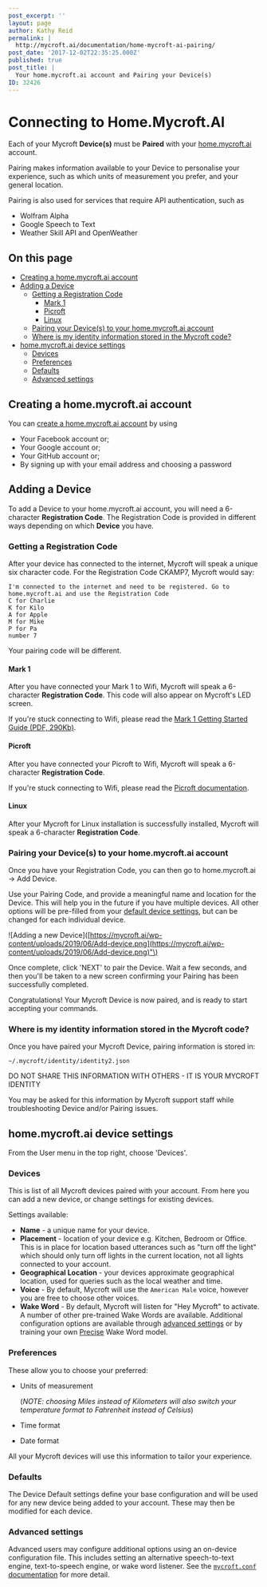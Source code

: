 ```yaml
---
post_excerpt: ''
layout: page
author: Kathy Reid
permalink: |
  http://mycroft.ai/documentation/home-mycroft-ai-pairing/
post_date: '2017-12-02T22:35:25.000Z'
published: true
post_title: |
  Your home.mycroft.ai account and Pairing your Device(s)
ID: 32426
---
```


# Connecting to Home.Mycroft.AI

Each of your Mycroft **Device\(s\)** must be **Paired** with your [home.mycroft.ai](https://home.mycroft.ai) account.

Pairing makes information available to your Device to personalise your experience, such as which units of measurement you prefer, and your general location.

Pairing is also used for services that require API authentication, such as

* Wolfram Alpha
* Google Speech to Text
* Weather Skill API and OpenWeather

## On this page

* [Creating a home.mycroft.ai account](home-mycroft-ai.md#creating-a-home-mycroft-ai-account)
* [Adding a Device](home-mycroft-ai.md#adding-a-device)
  * [Getting a Registration Code](home-mycroft-ai.md#getting-a-registration-code)
    * [Mark 1](home-mycroft-ai.md#mark-1)
    * [Picroft](home-mycroft-ai.md#picroft)
    * [Linux](home-mycroft-ai.md#linux)
  * [Pairing your Device\(s\) to your home.mycroft.ai account](home-mycroft-ai.md#pairing-your-devices-to-your-homemycroftai-account)
  * [Where is my identity information stored in the Mycroft code?](home-mycroft-ai.md#where-is-my-identity-information-stored-in-the-mycroft-code)
* [home.mycroft.ai device settings](home-mycroft-ai.md#home-mycroft-ai-device-settings)
  * [Devices](home-mycroft-ai.md#devices)
  * [Preferences](home-mycroft-ai.md#preferences)
  * [Defaults](home-mycroft-ai.md#defaults)
  * [Advanced settings](home-mycroft-ai.md#advanced-settings)

## Creating a home.mycroft.ai account

You can [create a home.mycroft.ai account](https://home.mycroft.ai/#/signup) by using

* Your Facebook account or;
* Your Google account or;
* Your GitHub account or;
* By signing up with your email address and choosing a password

## Adding a Device

To add a Device to your home.mycroft.ai account, you will need a 6-character **Registration Code**. The Registration Code is provided in different ways depending on which **Device** you have.

### Getting a Registration Code

After your device has connected to the internet, Mycroft will speak a unique six character code. For the Registration Code CKAMP7, Mycroft would say:

```text
I'm connected to the internet and need to be registered. Go to home.mycroft.ai and use the Registration Code
C for Charlie
K for Kilo
A for Apple
M for Mike
P for Pa
number 7
```

Your pairing code will be different.

#### Mark 1

After you have connected your Mark 1 to Wifi, Mycroft will speak a 6-character **Registration Code**. This code will also appear on Mycroft's LED screen.

If you're stuck connecting to Wifi, please read the [Mark 1 Getting Started Guide \(PDF, 290Kb\)](https://mycroft.ai/wp-content/uploads/2017/06/Mark_1_User_Guide.pdf).

#### Picroft

After you have connected your Picroft to Wifi, Mycroft will speak a 6-character **Registration Code**.

If you're stuck connecting to Wifi, please read the [Picroft documentation](http://mycroft.ai/documentation/picroft/).

#### Linux

After your Mycroft for Linux installation is successfully installed, Mycroft will speak a 6-character **Registration Code**.

### Pairing your Device\(s\) to your home.mycroft.ai account

Once you have your Registration Code, you can then go to home.mycroft.ai -&gt; Add Device.

Use your Pairing Code, and provide a meaningful name and location for the Device. This will help you in the future if you have multiple devices. All other options will be pre-filled from your [default device settings](home-mycroft-ai.md#defaults), but can be changed for each individual device.

!\[Adding a new Device\]\([https://mycroft.ai/wp-content/uploads/2019/06/Add-device.png](https://mycroft.ai/wp-content/uploads/2019/06/Add-device.png)"\)

Once complete, click 'NEXT' to pair the Device. Wait a few seconds, and then you'll be taken to a new screen confirming your Pairing has been successfully completed.

Congratulations! Your Mycroft Device is now paired, and is ready to start accepting your commands.

### Where is my identity information stored in the Mycroft code?

Once you have paired your Mycroft Device, pairing information is stored in:

`~/.mycroft/identity/identity2.json`

DO NOT SHARE THIS INFORMATION WITH OTHERS - IT IS YOUR MYCROFT IDENTITY

You may be asked for this information by Mycroft support staff while troubleshooting Device and/or Pairing issues.

## home.mycroft.ai device settings

From the User menu in the top right, choose 'Devices'.

### Devices

This is list of all Mycroft devices paired with your account. From here you can add a new device, or change settings for existing devices.

Settings available:

* **Name** - a unique name for your device.
* **Placement** - location of your device e.g. Kitchen, Bedroom or Office. This is in place for location based utterances such as "turn off the light" which should only turn off lights in the current location, not all lights connected to your account.
* **Geographical Location** - your devices approximate geographical location, used for queries such as the local weather and time.
* **Voice** - By default, Mycroft will use the `American Male` voice, however you are free to choose other voices.
* **Wake Word** - By default, Mycroft will listen for "Hey Mycroft" to activate. A number of other pre-trained Wake Words are available. Additional configuration options are available through [advanced settings](home-mycroft-ai.md#advanced-settings) or by training your own [Precise](https://mycroft.ai/documentation/precise) Wake Word model.

### Preferences

These allow you to choose your preferred:

* Units of measurement

  \(_NOTE: choosing Miles instead of Kilometers will also switch your temperature format to Fahrenheit instead of Celsius_\)

* Time format
* Date format

All your Mycroft devices will use this information to tailor your experience.

### Defaults

The Device Default settings define your base configuration and will be used for any new device being added to your account. These may then be modified for each device.

### Advanced settings

Advanced users may configure additional options using an on-device configuration file. This includes setting an alternative speech-to-text engine, text-to-speech engine, or wake word listener. See the [`mycroft.conf` documentation](https://mycroft.ai/documentation/mycroft-conf/) for more detail.

